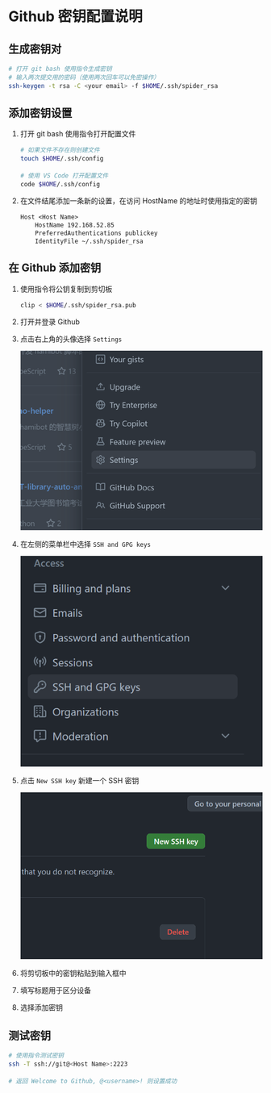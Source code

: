 # Github 密钥配置说明

## 生成密钥对

```bash
# 打开 git bash 使用指令生成密钥
# 输入两次提交用的密码（使用两次回车可以免密操作）
ssh-keygen -t rsa -C <your email> -f $HOME/.ssh/spider_rsa
```

## 添加密钥设置

1. 打开 git bash 使用指令打开配置文件

    ```bash
    # 如果文件不存在则创建文件
    touch $HOME/.ssh/config

    # 使用 VS Code 打开配置文件
    code $HOME/.ssh/config
    ```

2. 在文件结尾添加一条新的设置，在访问 HostName 的地址时使用指定的密钥

    ```text
    Host <Host Name>
        HostName 192.168.52.85
        PreferredAuthentications publickey
        IdentityFile ~/.ssh/spider_rsa
    ```

## 在 Github 添加密钥

1. 使用指令将公钥复制到剪切板

    ```bash
    clip < $HOME/.ssh/spider_rsa.pub
    ```

2. 打开并登录 Github

3. 点击右上角的头像选择 `Settings`

    ![image-20230712123824622](images/image-20230712123824622.png)

4. 在左侧的菜单栏中选择 `SSH and GPG keys`

    ![image-20230712123851312](images/image-20230712123851312.png)

5. 点击 `New SSH key` 新建一个 SSH 密钥

    ![image-20230712124006012](images/image-20230712124006012.png)

6. 将剪切板中的密钥粘贴到输入框中

7. 填写标题用于区分设备

8. 选择添加密钥

## 测试密钥

```bash
# 使用指令测试密钥
ssh -T ssh://git@<Host Name>:2223

# 返回 Welcome to Github, @<username>! 则设置成功
```
